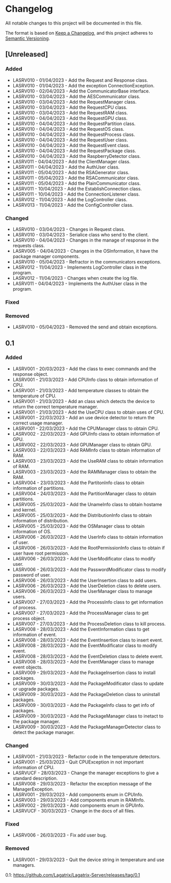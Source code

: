 # Changelog
All notable changes to this project will be documented in this file.

The format is based on [Keep a Changelog](https://keepachangelog.com/en/1.0.0/), and this project adheres to [Semantic Versioning](https://semver.org/spec/v2.0.0.html).

## [Unreleased]
### Added
- LASRV010 - 01/04/2023 - Add the Request and Response class.
- LASRV010 - 01/04/2023 - Add the exception ConnectionException.
- LASRV010 - 02/04/2023 - Add the CommunicatorBase interface.
- LASRV010 - 03/04/2023 - Add the AESCommunicator class.
- LASRV010 - 03/04/2023 - Add the RequestManager class.
- LASRV010 - 03/04/2023 - Add the RequestCPU class.
- LASRV010 - 03/04/2023 - Add the RequestRAM class.
- LASRV010 - 04/04/2023 - Add the RequestGPU class.
- LASRV010 - 04/04/2023 - Add the RequestPartition class.
- LASRV010 - 04/04/2023 - Add the RequestOS class.
- LASRV010 - 04/04/2023 - Add the RequestProcess class.
- LASRV010 - 04/04/2023 - Add the RequestUser class.
- LASRV010 - 04/04/2023 - Add the RequestEvent class.
- LASRV010 - 04/04/2023 - Add the RequestPackage class.
- LASRV010 - 04/04/2023 - Add the RaspberryDetector class.
- LASRV011 - 04/04/2023 - Add the ClientManager class.
- LASRV011 - 04/04/2023 - Add the AuthUser class.
- LASRV011 - 05/04/2023 - Add the RSAGenerator class.
- LASRV011 - 05/04/2023 - Add the RSACommunicator class.
- LASRV011 - 05/04/2023 - Add the PlainCommunicator class.
- LASRV011 - 10/04/2023 - Add the EstablishConnection class.
- LASRV011 - 10/04/2023 - Add the ConnectionListener class.
- LASRV012 - 11/04/2023 - Add the LogController class.
- LASRV013 - 11/04/2023 - Add the ConfigController class.

### Changed
- LASRV010 - 03/04/2023 - Changes in Request class.
- LASRV010 - 03/04/2023 - Serialice class who send to the client.
- LASRV010 - 04/04/2023 - Changes in the manage of response in the requests class.
- LASRV005 - 04/04/2023 - Changes in the OSInformation, it have the package manager components.
- LASRV010 - 05/04/2023 - Refractor in the communicators exceptions.
- LASRV012 - 11/04/2023 - Implements LogController class in the program.
- LASRV012 - 11/04/2023 - Changes when create the log file.
- LASRV011 - 04/04/2023 - Implements the AuthUser class in the program.

### Fixed

### Removed
- LASRV010 - 05/04/2023 - Removed the send and obtain exceptions.

## 0.1
### Added
- LASRV001 - 20/03/2023 - Add the class to exec commands and the response object.
- LASRV001 - 21/03/2023 - Add CPUInfo class to obtain information of CPU.
- LASRV001 - 21/03/2023 - Add temperature classes to obtain the temperature of CPU.
- LASRV001 - 21/03/2023 - Add an class which detects the device to return the correct temperature manager.
- LASRV001 - 21/03/2023 - Add the UseCPU class to obtain uses of CPU.
- LASRV001 - 22/03/2023 - Add an use device detector to return the correct usage manager.
- LASRV001 - 22/03/2023 - Add the CPUManager class to obtain CPU.
- LASRV002 - 22/03/2023 - Add GPUInfo class to obtain information of GPU.
- LASRV002 - 22/03/2023 - Add GPUManager class to obtain GPU.
- LASRV003 - 22/03/2023 - Add RAMInfo class to obtain information of RAM.
- LASRV003 - 23/03/2023 - Add the UseRAM class to obtain information of RAM.
- LASRV003 - 23/03/2023 - Add the RAMManager class to obtain the RAM.
- LASRV004 - 23/03/2023 - Add the PartitonInfo class to obtain information of partitions.
- LASRV004 - 24/03/2023 - Add the PartitionManager class to obtain partitions.
- LASRV005 - 25/03/2023 - Add the UnameInfo class to obtain hostame and kernel.
- LASRV005 - 25/03/2023 - Add the DistributionInfo class to obtain information of distribution.
- LASRV005 - 25/03/2023 - Add the OSManager class to obtain information of OS.
- LASRV006 - 26/03/2023 - Add the UserInfo class to obtain information of user.
- LASRV006 - 26/03/2023 - Add the RootPermissionInfo class to obtain if user have root permission.
- LASRV006 - 26/03/2023 - Add the UserModificator class to modify user.
- LASRV006 - 26/03/2023 - Add the PasswordModificator class to modify password of user.
- LASRV006 - 26/03/2023 - Add the UserInsertion class to add users.
- LASRV006 - 26/03/2023 - Add the UserDeletion class to delete users.
- LASRV006 - 26/03/2023 - Add the UserManager class to manage users.
- LASRV007 - 27/03/2023 - Add the ProcessInfo class to get information of process.
- LASRV007 - 27/03/2023 - Add the ProcessManager class to get process object.
- LASRV007 - 27/03/2023 - Add the ProcessDeletion class to kill process.
- LASRV008 - 28/03/2023 - Add the EventInformation class to get information of event.
- LASRV008 - 28/03/2023 - Add the EventInsertion class to insert event.
- LASRV008 - 28/03/2023 - Add the EventModificator class to modify event.
- LASRV008 - 28/03/2023 - Add the EventDeletion class to delete event.
- LASRV008 - 28/03/2023 - Add the EventManager class to manage event objects.
- LASRV009 - 29/03/2023 - Add the PackageInsertion class to install packages.
- LASRV009 - 30/03/2023 - Add the PackageModificator class to update or upgrade packages.
- LASRV009 - 30/03/2023 - Add the PackageDeletion class to uninstall packages.
- LASRV009 - 30/03/2023 - Add the PackageInfo class to get info of packages.
- LASRV009 - 30/03/2023 - Add the PackageManager class to inetact to the package manager.
- LASRV009 - 30/03/2023 - Add the PackageManagerDetector class to detect the package manager.

### Changed
- LASRV001 - 21/03/2023 - Refactor code in the temperature detectors.
- LASRV001 - 25/03/2023 - Quit CPUException in not important information of CPU.
- LASRVUCF - 28/03/2023 - Change the manager exceptions to give a standard description.
- LASRV008 - 29/03/2023 - Refactor the exception message of the ManagerException.
- LASRV001 - 29/03/2023 - Add components enum in CPUInfo.
- LASRV003 - 29/03/2023 - Add components enum in RAMInfo.
- LASRV002 - 29/03/2023 - Add components enum in GPUInfo.
- LASRVUCF - 30/03/2023 - Change in the docs of all files.

### Fixed
- LASRV006 - 26/03/2023 - Fix add user bug.

### Removed
- LASRV001 - 29/03/2023 - Quit the device string in temperature and use managers.

0.1: https://github.com/Lagatrix/Lagatrix-Server/releases/tag/0.1
